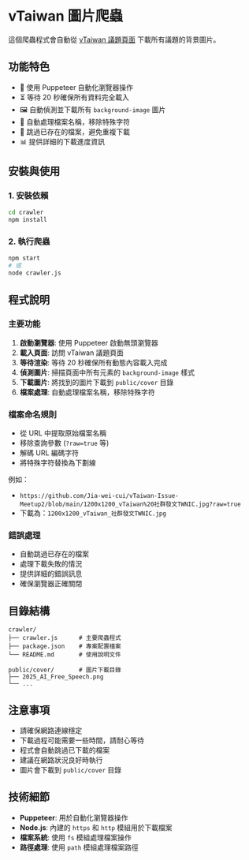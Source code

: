 # vTaiwan 圖片爬蟲

這個爬蟲程式會自動從 [vTaiwan 議題頁面](https://www.vtaiwan.tw/topics) 下載所有議題的背景圖片。

## 功能特色

- 🚀 使用 Puppeteer 自動化瀏覽器操作
- ⏳ 等待 20 秒確保所有資料完全載入
- 🖼️ 自動偵測並下載所有 `background-image` 圖片
- 📁 自動處理檔案名稱，移除特殊字符
- 🔄 跳過已存在的檔案，避免重複下載
- 📊 提供詳細的下載進度資訊

## 安裝與使用

### 1. 安裝依賴

```bash
cd crawler
npm install
```

### 2. 執行爬蟲

```bash
npm start
# 或
node crawler.js
```

## 程式說明

### 主要功能

1. **啟動瀏覽器**: 使用 Puppeteer 啟動無頭瀏覽器
2. **載入頁面**: 訪問 vTaiwan 議題頁面
3. **等待渲染**: 等待 20 秒確保所有動態內容載入完成
4. **偵測圖片**: 掃描頁面中所有元素的 `background-image` 樣式
5. **下載圖片**: 將找到的圖片下載到 `public/cover` 目錄
6. **檔案處理**: 自動處理檔案名稱，移除特殊字符

### 檔案命名規則

- 從 URL 中提取原始檔案名稱
- 移除查詢參數 (`?raw=true` 等)
- 解碼 URL 編碼字符
- 將特殊字符替換為下劃線

例如：
- `https://github.com/Jia-wei-cui/vTaiwan-Issue-Meetup2/blob/main/1200x1200_vTaiwan%20社群發文TWNIC.jpg?raw=true`
- 下載為：`1200x1200_vTaiwan_社群發文TWNIC.jpg`

### 錯誤處理

- 自動跳過已存在的檔案
- 處理下載失敗的情況
- 提供詳細的錯誤訊息
- 確保瀏覽器正確關閉

## 目錄結構

```
crawler/
├── crawler.js      # 主要爬蟲程式
├── package.json    # 專案配置檔案
└── README.md       # 使用說明文件

public/cover/       # 圖片下載目錄
├── 2025_AI_Free_Speech.png
└── ...
```

## 注意事項

- 請確保網路連線穩定
- 下載過程可能需要一些時間，請耐心等待
- 程式會自動跳過已下載的檔案
- 建議在網路狀況良好時執行
- 圖片會下載到 `public/cover` 目錄

## 技術細節

- **Puppeteer**: 用於自動化瀏覽器操作
- **Node.js**: 內建的 `https` 和 `http` 模組用於下載檔案
- **檔案系統**: 使用 `fs` 模組處理檔案操作
- **路徑處理**: 使用 `path` 模組處理檔案路徑
